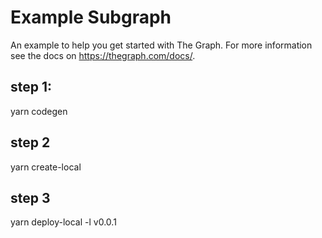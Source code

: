 # Example Subgraph

An example to help you get started with The Graph. For more information see the docs on https://thegraph.com/docs/.

## step 1:

yarn codegen

## step 2

yarn create-local

## step 3

yarn deploy-local -l v0.0.1
